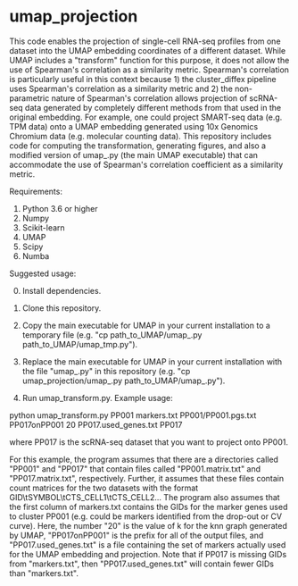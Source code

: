 # umap_projection

This code enables the projection of single-cell RNA-seq profiles from one dataset into the UMAP embedding coordinates of a different dataset. While UMAP includes a "transform" function for this purpose, it does not allow the use of Spearman's correlation as a similarity metric. Spearman's correlation is particularly useful in this context because 1) the cluster_diffex pipeline uses Spearman's correlation as a similarity metric and 2) the non-parametric nature of Spearman's correlation allows projection of scRNA-seq data generated by completely different methods from that used in the original embedding.  For example, one could project SMART-seq data (e.g. TPM data) onto a UMAP embedding generated using 10x Genomics Chromium data (e.g. molecular counting data). This repository includes code for computing the transformation, generating figures, and also a modified version of umap_.py (the main UMAP executable) that can accommodate the use of Spearman's correlation coefficient as a similarity metric.

Requirements:

1) Python 3.6 or higher
2) Numpy
3) Scikit-learn
4) UMAP
5) Scipy
6) Numba


Suggested usage:

0) Install dependencies.

1) Clone this repository.

2) Copy the main executable for UMAP in your current installation to a temporary file (e.g. "cp path_to_UMAP/umap_.py path_to_UMAP/umap_tmp.py").

3) Replace the main executable for UMAP in your current installation with the file "umap_.py" in this repository (e.g. "cp umap_projection/umap_.py path_to_UMAP/umap_.py").

4) Run umap_transform.py.  Example usage:

python umap_transform.py PP001 markers.txt PP001/PP001.pgs.txt PP017onPP001 20 PP017.used_genes.txt PP017

where PP017 is the scRNA-seq dataset that you want to project onto PP001.  

For this example, the program assumes that there are a directories called "PP001" and "PP017" that contain files called "PP001.matrix.txt" and "PP017.matrix.txt", respectively.  Further, it assumes that these files contain count matrices for the two datasets with the format GID\tSYMBOL\tCTS_CELL1\tCTS_CELL2... The program also assumes that the first column of markers.txt contains the GIDs for the marker genes used to cluster PP001 (e.g. could be markers identified from the drop-out or CV curve). Here, the number "20" is the value of k for the knn graph generated by UMAP, "PP017onPP001" is the prefix for all of the output files, and "PP017.used_genes.txt" is a file containing the set of markers actually used for the UMAP embedding and projection.  Note that if PP017 is missing GIDs from "markers.txt", then "PP017.used_genes.txt" will contain fewer GIDs than "markers.txt".


